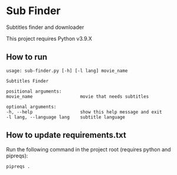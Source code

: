 # Sub Finder

Subtitles finder and downloader

This project requires Python v3.9.X

## How to run

```
usage: sub-finder.py [-h] [-l lang] movie_name

Subtitles Finder

positional arguments:
movie_name                  movie that needs subtitles

optional arguments:
-h, --help                  show this help message and exit
-l lang, --language lang    subtitle language
```

## How to update requirements.txt

Run the following command in the project root (requires python and pipreqs):

```
pipreqs .
```
